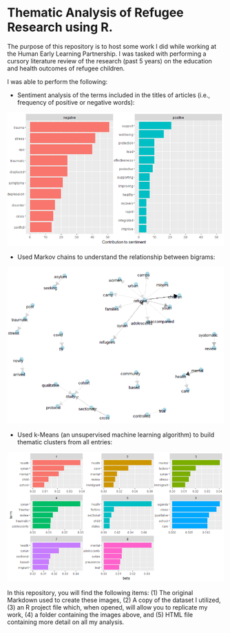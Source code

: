 # Thematic Analysis of Refugee Research using R.

The purpose of this repository is to host some work I did while working at the Human Early Learning Partnership. I was tasked with performing a cursory literature review of the research (past 5 years) on the education and health outcomes of refugee children. 

I was able to perform the following:

- Sentiment analysis of the terms included in the titles of articles (i.e., frequency of positive or negative words):

![alt text](https://github.com/Sebastian-Santana-Ort/Thematic_Analysis_Refugee_Research-/blob/main/Images/positive_negative.png?raw=true)

- Used Markov chains to understand the relationship between bigrams:

![alt text](https://github.com/Sebastian-Santana-Ort/Thematic_Analysis_Refugee_Research-/blob/main/Images/markov_chain.png?raw=true)

-   Used k-Means (an unsupervised machine learning algorithm) to build thematic clusters from all entries:

![alt text](https://github.com/Sebastian-Santana-Ort/Thematic_Analysis_Refugee_Research-/blob/main/Images/k-Means.png?raw=true)


In this repository, you will find the following items: (1) The original Markdown used to create these images, (2) A copy of the dataset I utilized, (3) an R project file which, when opened, will allow you to replicate my work, (4) a folder containing the images above, and (5) HTML file containing more detail on all my analysis.
